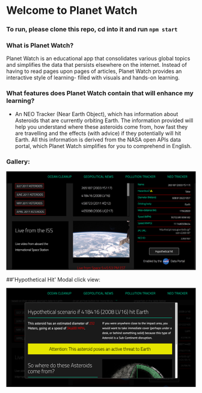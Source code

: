 # Welcome to Planet Watch

### To run, please clone this repo, cd into it and run `npm start`

### What is Planet Watch?

Planet Watch is an educational app that consolidates various global topics and simplifies the data that persists elsewhere on the internet. Instead of having to read pages upon pages of articles, Planet Watch provides an interactive style of learning- filled with visuals and hands-on learning. 

### What features does Planet Watch contain that will enhance my learning?

- An NEO Tracker (Near Earth Object), which has information about Asteroids that are currently orbiting Earth. The information provided will help you understand where these asteroids come from, how fast they are travelling and the effects (with advice) if they potentially will hit Earth. All this information is derived from the NASA open APIs data portal, which Planet Watch simplifies for you to comprehend in English.

### Gallery:
![](gallery/neoone.png)

##'Hypothetical Hit' Modal click view:

![](gallery/neotwo.png)




